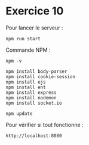 # Exercice 10
Pour lancer le serveur :
```
npm run start
```

Commande NPM :
```
npm -v

npm install body-parser
npm install cookie-session
npm install ejs
npm install ent
npm install express
npm install nodemon
npm install socket.io

npm update
```

Pour vérifier si tout fonctionne :
```
http://localhost:8080
```
